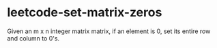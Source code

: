 # leetcode-set-matrix-zeros
Given an m x n integer matrix matrix, if an element is 0, set its entire row and column to 0's.
